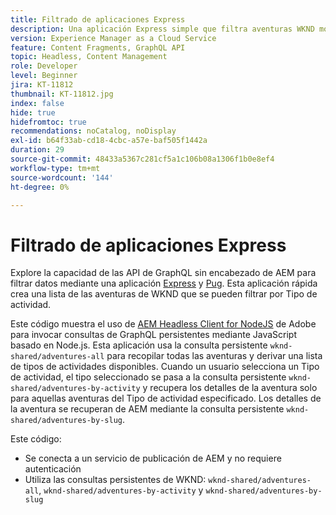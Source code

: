 ```yaml
---
title: Filtrado de aplicaciones Express
description: Una aplicación Express simple que filtra aventuras WKND modeladas con fragmentos de contenido.
version: Experience Manager as a Cloud Service
feature: Content Fragments, GraphQL API
topic: Headless, Content Management
role: Developer
level: Beginner
jira: KT-11812
thumbnail: KT-11812.jpg
index: false
hide: true
hidefromtoc: true
recommendations: noCatalog, noDisplay
exl-id: b64f33ab-cd18-4cbc-a57e-baf505f1442a
duration: 29
source-git-commit: 48433a5367c281cf5a1c106b08a1306f1b0e8ef4
workflow-type: tm+mt
source-wordcount: '144'
ht-degree: 0%

---
```


# Filtrado de aplicaciones Express

Explore la capacidad de las API de GraphQL sin encabezado de AEM para filtrar datos mediante una aplicación [Express](https://expressjs.com/) y [Pug](https://pugjs.org/). Esta aplicación rápida crea una lista de las aventuras de WKND que se pueden filtrar por Tipo de actividad.

Este código muestra el uso de [AEM Headless Client for NodeJS](https://github.com/adobe/aem-headless-client-nodejs#aem-headless-client-for-nodejs) de Adobe para invocar consultas de GraphQL persistentes mediante JavaScript basado en Node.js. Esta aplicación usa la consulta persistente `wknd-shared/adventures-all` para recopilar todas las aventuras y derivar una lista de tipos de actividades disponibles. Cuando un usuario selecciona un Tipo de actividad, el tipo seleccionado se pasa a la consulta persistente `wknd-shared/adventures-by-activity` y recupera los detalles de la aventura solo para aquellas aventuras del Tipo de actividad especificado. Los detalles de la aventura se recuperan de AEM mediante la consulta persistente `wknd-shared/adventures-by-slug`.

Este código:

+ Se conecta a un servicio de publicación de AEM y no requiere autenticación
+ Utiliza las consultas persistentes de WKND: `wknd-shared/adventures-all`, `wknd-shared/adventures-by-activity` y `wknd-shared/adventures-by-slug`
